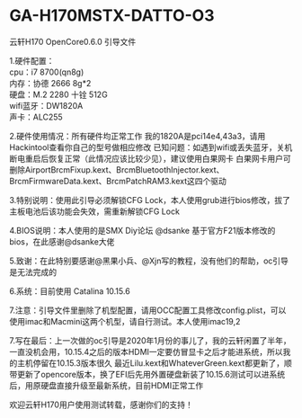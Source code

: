 # GA-H170MSTX-DATTO-O3
云轩H170 OpenCore0.6.0 引导文件  
  
1.硬件配置：  
cpu：i7 8700(qn8g)  
内存：协德 2666 8g*2  
硬盘：M.2 2280 十铨 512G  
wifi蓝牙：DW1820A  
声卡：ALC255  
  
2.硬件使用情况：所有硬件均正常工作
我的1820A是pci14e4,43a3，请用Hackintool查看你自己的型号做相应修改
已知问题：如遇到wifi或丢失蓝牙，关机断电重启后恢复正常（此情况应该比较少见），建议使用白果网卡
白果网卡用户可删除AirportBrcmFixup.kext、BrcmBluetoothInjector.kext、BrcmFirmwareData.kext、BrcmPatchRAM3.kext这四个驱动
  
3.特别说明：使用此引导必须解锁CFG Lock，本人使用grub进行bios修改，拔了主板电池后该功能会失效，需重新解锁CFG Lock  
  
4.BIOS说明：本人使用的是SMX Diy论坛 @dsanke 基于官方F21版本修改的bios，在此感谢@dsanke大佬  
  
5.致谢：在此特别要感谢@黑果小兵、@Xjn写的教程，没有他们的帮助，oc引导是无法完成的  

6.系统：目前使用 Catalina 10.15.6

7.注意：引导文件里删除了机型配置，请用OCC配置工具修改config.plist，可以使用imac和Macmini这两个机型，请自行测试。本人使用imac19,2

7.写在最后：上一次做的oc引导是2020年1月份的事儿了，我的云轩闲置了半年，一直没机会用，10.15.4之后的版本HDMI一定要仿冒显卡之后才能进系统，所以我的主机停留在10.15.3版本很久
最近Lilu.kext和WhateverGreen.kext都更新了，顺带更新了opencore版本，换了EFI后先用外置硬盘新装了10.15.6测试可以进系统后，用原硬盘直接升级至最新系统，目前HDMI正常工作

欢迎云轩H170用户使用测试转载，感谢你们的支持！
